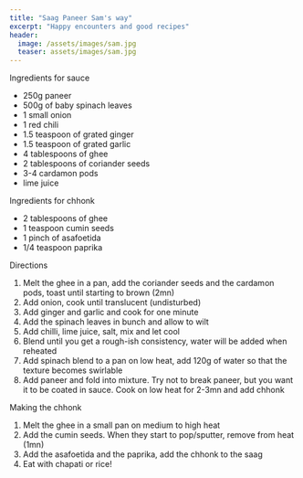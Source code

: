 ```yaml
---
title: "Saag Paneer Sam's way"
excerpt: "Happy encounters and good recipes"
header:
  image: /assets/images/sam.jpg
  teaser: assets/images/sam.jpg
---
```


Ingredients for sauce
 
* 250g paneer
* 500g of baby spinach leaves
* 1 small onion
* 1 red chili
* 1.5 teaspoon of grated ginger
* 1.5 teaspoon of grated garlic
* 4 tablespoons of ghee
* 2 tablespoons of coriander seeds
* 3-4 cardamon pods
* lime juice
   
Ingredients for chhonk

* 2 tablespoons of ghee
* 1 teaspoon cumin seeds
* 1 pinch of asafoetida
* 1/4 teaspoon paprika

Directions

1. Melt the ghee in a pan, add the coriander seeds and the cardamon pods, toast until starting to brown (2mn)
2. Add onion, cook until translucent (undisturbed)
3. Add ginger and garlic and cook for one minute
4. Add the spinach leaves in bunch and allow to wilt
5. Add chilli, lime juice, salt, mix and let cool
6. Blend until you get a rough-ish consistency, water will be added when reheated 
7. Add spinach blend to a pan on low heat, add 120g of water so that the texture becomes swirlable
8. Add paneer and fold into mixture. Try not to break paneer, but you want it to be coated in sauce. Cook on low heat for 2-3mn and add chhonk 
    
Making the chhonk

1. Melt the ghee in a small pan on medium to high heat 
2. Add the cumin seeds. When they start to pop/sputter, remove from heat (1mn)
3. Add the asafoetida and the paprika, add the chhonk to the saag
4. Eat with chapati or rice!
    
